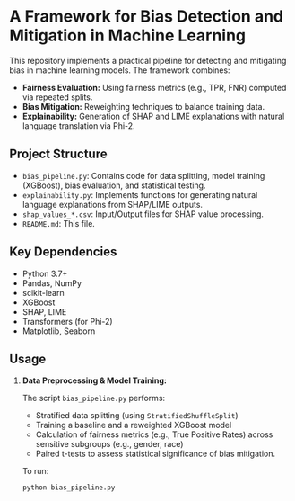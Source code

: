 # A Framework for Bias Detection and Mitigation in Machine Learning

This repository implements a practical pipeline for detecting and mitigating bias in machine learning models. The framework combines:

- **Fairness Evaluation:** Using fairness metrics (e.g., TPR, FNR) computed via repeated splits.
- **Bias Mitigation:** Reweighting techniques to balance training data.
- **Explainability:** Generation of SHAP and LIME explanations with natural language translation via Phi-2.

## Project Structure

- `bias_pipeline.py`: Contains code for data splitting, model training (XGBoost), bias evaluation, and statistical testing.
- `explainability.py`: Implements functions for generating natural language explanations from SHAP/LIME outputs.
- `shap_values_*.csv`: Input/Output files for SHAP value processing.
- `README.md`: This file.

## Key Dependencies

- Python 3.7+
- Pandas, NumPy
- scikit-learn
- XGBoost
- SHAP, LIME
- Transformers (for Phi-2)
- Matplotlib, Seaborn

## Usage

1. **Data Preprocessing & Model Training:**

   The script `bias_pipeline.py` performs:
   - Stratified data splitting (using `StratifiedShuffleSplit`)
   - Training a baseline and a reweighted XGBoost model
   - Calculation of fairness metrics (e.g., True Positive Rates) across sensitive subgroups (e.g., gender, race)
   - Paired t-tests to assess statistical significance of bias mitigation.

   To run:
   ```bash
   python bias_pipeline.py
